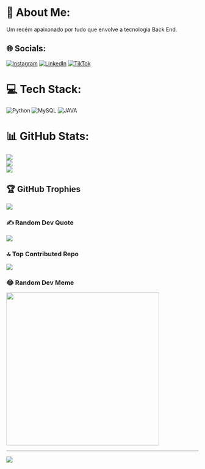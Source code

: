 # 💫 About Me:
Um recém apaixonado por tudo que envolve a tecnologia Back End.


## 🌐 Socials:
[![Instagram](https://img.shields.io/badge/Instagram-%23E4405F.svg?logo=Instagram&logoColor=white)](https://instagram.com/thiiagodiias_) [![LinkedIn](https://img.shields.io/badge/LinkedIn-%230077B5.svg?logo=linkedin&logoColor=white)](https://linkedin.com/in/ThiagoDias-dev) [![TikTok](https://img.shields.io/badge/TikTok-%23000000.svg?logo=TikTok&logoColor=white)](https://tiktok.com/@dev.thiagodias) 

# 💻 Tech Stack:
![Python](https://img.shields.io/badge/python-3670A0?style=for-the-badge&logo=python&logoColor=ffdd54) ![MySQL](https://img.shields.io/badge/mysql-%2300000f.svg?style=for-the-badge&logo=mysql&logoColor=white) ![JAVA](https://img.shields.io/badge/python-3670A0?style=for-the-badge&logo=python&logoColor=ffdd54)
# 📊 GitHub Stats:
![](https://github-readme-stats.vercel.app/api?username=ThiagoDias-dev&theme=darcula&hide_border=false&include_all_commits=true&count_private=true)<br/>
![](https://github-readme-streak-stats.herokuapp.com/?user=ThiagoDias-dev&theme=darcula&hide_border=false)<br/>
![](https://github-readme-stats.vercel.app/api/top-langs/?username=ThiagoDias-dev&theme=darcula&hide_border=false&include_all_commits=true&count_private=true&layout=compact)

## 🏆 GitHub Trophies
![](https://github-profile-trophy.vercel.app/?username=ThiagoDias-dev&theme=radical&no-frame=false&no-bg=false&margin-w=4)

### ✍️ Random Dev Quote
![](https://quotes-github-readme.vercel.app/api?type=horizontal&theme=radical)

### 🔝 Top Contributed Repo
![](https://github-contributor-stats.vercel.app/api?username=ThiagoDias-dev&limit=5&theme=apprentice&combine_all_yearly_contributions=true)

### 😂 Random Dev Meme
<img src='https://randommeme-five.vercel.app/' style="height: 400px;"/>

---
[![](https://visitcount.itsvg.in/api?id=ThiagoDias-dev&icon=1&color=2)](https://visitcount.itsvg.in)

<!-- Proudly created with GPRM ( https://gprm.itsvg.in ) -->
